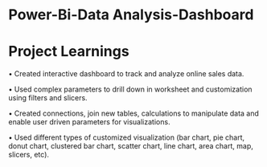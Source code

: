 # Power-Bi-Data Analysis-Dashboard

# Project Learnings

• Created interactive dashboard to track and analyze online sales data.

• Used complex parameters to drill down in worksheet and customization using filters and slicers.

• Created connections, join new tables, calculations to manipulate data and enable user driven parameters for visualizations.

• Used different types of customized visualization (bar chart, pie chart, donut chart, clustered bar chart, scatter chart, line chart, area chart, map, slicers, etc).
